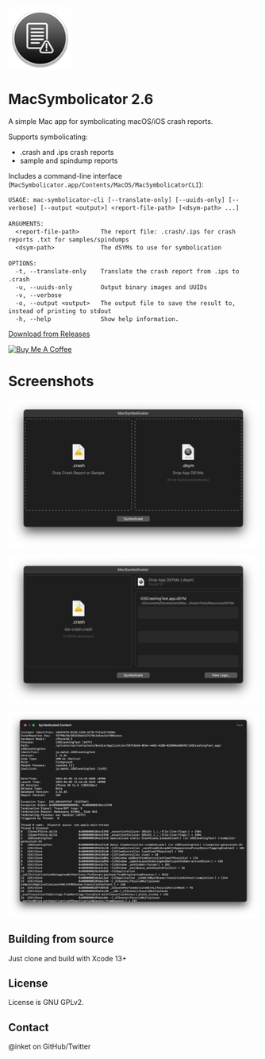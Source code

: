 ![MacSymbolicator](/Resources/Assets.xcassets/AppIcon.appiconset/Icon_128x128.png?raw=true)

# MacSymbolicator 2.6
	
A simple Mac app for symbolicating macOS/iOS crash reports.

Supports symbolicating:

- .crash and .ips crash reports
- sample and spindump reports

Includes a command-line interface (`MacSymbolicator.app/Contents/MacOS/MacSymbolicatorCLI`):

```
USAGE: mac-symbolicator-cli [--translate-only] [--uuids-only] [--verbose] [--output <output>] <report-file-path> [<dsym-path> ...]

ARGUMENTS:
  <report-file-path>      The report file: .crash/.ips for crash reports .txt for samples/spindumps
  <dsym-path>             The dSYMs to use for symbolication

OPTIONS:
  -t, --translate-only    Translate the crash report from .ips to .crash
  -u, --uuids-only        Output binary images and UUIDs
  -v, --verbose
  -o, --output <output>   The output file to save the result to, instead of printing to stdout
  -h, --help              Show help information.
```

[Download from Releases](https://github.com/inket/MacSymbolicator/releases)

<a href="https://www.buymeacoffee.com/mahdibchatnia" target="_blank"><img src="https://cdn.buymeacoffee.com/buttons/v2/default-yellow.png" alt="Buy Me A Coffee" height="48" width="173" ></a>

# Screenshots

![MacSymbolicator](/screenshot1.png?raw=true)

![MacSymbolicator](/screenshot2.png?raw=true)

![MacSymbolicator](/screenshot3.png?raw=true)

## Building from source

Just clone and build with Xcode 13+

## License

License is GNU GPLv2.

## Contact

@inket on GitHub/Twitter
